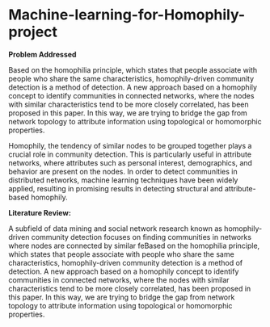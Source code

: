 # Machine-learning-for-Homophily-project
**Problem Addressed**

Based on the homophilia principle, which states that people associate with people who share the same characteristics, homophily-driven community detection is a method of detection.  A new approach based on a homophily concept to identify communities in connected networks, where the nodes with similar characteristics tend to be more closely correlated, has been proposed in this paper. In this way, we are trying to bridge the gap from network topology to attribute information using topological or homomorphic properties.

Homophily, the tendency of similar nodes to be grouped together plays a crucial role in community detection.  This is particularly useful in attribute networks, where attributes such as personal interest, demographics, and behavior are present on the nodes. In order to detect communities in distributed networks, machine learning techniques have been widely applied, resulting in promising results in detecting structural and attribute-based homophily.


**Literature Review:**

A subfield of data mining and social network research known as homophily-driven community detection focuses on finding communities in networks where nodes are connected by similar feBased on the homophilia principle, which states that people associate with people who share the same characteristics, homophily-driven community detection is a method of detection.  A new approach based on a homophily concept to identify communities in connected networks, where the nodes with similar characteristics tend to be more closely correlated, has been proposed in this paper. In this way, we are trying to bridge the gap from network topology to attribute information using topological or homomorphic properties.

